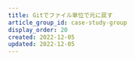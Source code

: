 ```yaml
---
title: Gitでファイル単位で元に戻す
article_group_id: case-study-group
display_order: 20
created: 2022-12-05
updated: 2022-12-05
---
```

